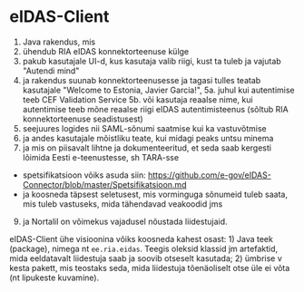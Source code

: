 # eIDAS-Client

1. Java rakendus, mis
2. ühendub RIA eIDAS konnektorteenuse külge
3. pakub kasutajale UI-d, kus kasutaja valib riigi, kust ta tuleb ja vajutab "Autendi mind"
4. ja rakendus suunab konnektorteenusesse ja tagasi tulles teatab kasutajale "Welcome to Estonia, Javier Garcia!",
5a. juhul kui autentimise teeb CEF Validation Service
5b. või kasutaja reaalse nime, kui autentimise teeb mõne reaalse riigi eIDAS autentimisteenus (sõltub RIA konnektorteenuse seadistusest)
6. seejuures logides nii SAML-sõnumi saatmise kui ka vastuvõtmise
7. ja andes kasutajale mõistliku teate, kui midagi peaks untsu minema
8. ja mis on piisavalt lihtne ja dokumenteeritud, et seda saab kergesti lõimida Eesti e-teenustesse, sh TARA-sse
  - spetsifikatsioon võiks asuda siin: https://github.com/e-gov/eIDAS-Connector/blob/master/Spetsifikatsioon.md
  - ja koosneda täpsest seletusest, mis vorminguga sõnumeid tuleb saata, mis tuleb vastuseks, mida tähendavad veakoodid jms
9. ja Nortalil on võimekus vajadusel nõustada liidestujaid.

eIDAS-Client ühe visioonina võiks koosneda kahest osast: 1) Java teek (package), nimega nt `ee.ria.eidas`. Teegis oleksid klassid jm artefaktid, mida eeldatavalt liidestuja saab ja soovib otseselt kasutada; 2) ümbrise v kesta pakett, mis teostaks seda, mida liidestuja tõenäoliselt otse üle ei võta (nt lipukeste kuvamine).
